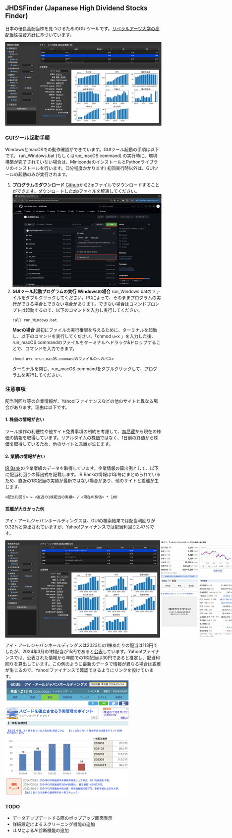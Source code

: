 ## JHDSFinder (Japanese High Dividend Stocks Finder)
日本の優良高配当株を見つけるためのGUIツールです。[リベラルアーツ大学の高配当株投資方針](https://liberaluni.com/stock-tool)に基づいています。

![GUIツール](./img/GUI.png)

### GUIツール起動手順
WindowsとmacOSでの動作確認ができています。GUIツール起動の手順は以下です。
run_Windows.bat (もしくはrun_macOS.command) の実行時に、環境構築が完了されていない場合は、MinicondaのインストールとPythonライブラリのインストールを行います。(3分程度かかります) 初回実行時以外は、GUIツールの起動のみが実行されます。

1. **プログラムのダウンロード**
   [Github](https://github.com/High-Bridge-Kohei/JHDSFinder)からZipファイルでダウンロードすることができます。ダウンロードしたzipファイルを解凍してください。
![ダウンロード](./img/donwnload_zip.png)
2. **GUIツール起動プログラムの実行**
   **Windowsの場合**
   run_Windows.batのファイルをダブルクリックしてください。PCによって、そのままプログラムの実行ができる場合とできない場合があります。できない場合はコマンドプロンプトは起動するので、以下のコマンドを入力し実行してください。
   ```
   call run_Windows.bat
   ```
   **Macの場合**
   最初にファイルの実行権限を与えるために、ターミナルを起動し、以下のコマンドを実行してください。「chmod u+x 」を入力した後、run_macOS.commandのファイルをターミナルへドラック&ドロップすることで、コマンドを入力できます。
   ```
   chmod u+x <run_macOS.commandのファイルのへのパス>
   ```
   ターミナルを閉じ、run_macOS.commandをダブルクリックして、プログラムを実行してください。

### 注意事項
配当利回り等の企業情報が、Yahoo!ファイナンスなどの他のサイトと異なる場合があります。理由は以下です。

#### 1. 株価の情報が古い
ツール操作の利便性や他サイト免責事項の制約を考慮して、[無尽蔵](https://mujinzou.com/)から現在の株価の情報を取得しています。リアルタイムの株価ではなく、1日前の終値から株価を取得しているため、他のサイトと乖離が生じます。

#### 2. 業績の情報が古い
[IR Bank](https://irbank.net/download)の企業業績のデータを取得しています。企業情報の算出例として、以下に配当利回りの算出式を記載します。IR Bankの情報は1年毎にまとめられているため、直近の1株配当の実績が最新ではない場合があり、他のサイトと乖離が生じます。
```
<配当利回り> = <直近の1株配当の実績> / <現在の株価> * 100
```

#### 乖離が大きかった例
アイ・アールジャパンホールディングスは、GUIの検索結果では配当利回りが9.32%と算出されていますが、Yahoo!ファイナンスでは配当利回り2.47%です。
<div style="display: flex;">
    <img src="./img/ir_japan_gui.png" style="width: 500px;">
    <img src="./img/ir_japan_yahoo.png" style="width: 250px;">
</div>


アイ・アールジャパンホールディングスは2023年の1株あたりの配当は113円でしたが、2024年3月の1株配当が15円であると[公表](https://www.irjapan.jp/ir_info/stock/premium.html)しています。Yahoo!ファイナンスでは、公表された情報から年間での1株配当は30円であると推定し、配当利回りを算出しています。この例のように最新のデータで情報が異なる場合は乖離が生じるので、Yahoo!ファイナンスで確認できるようにリンクを設けています。<br>
<img src="./img/ir_japan_kabuyoho.png" width="400">

### TODO
- データアップデートする際のポップアップ画面表示
- 詳細設定によるスクリーニング機能の追加
- LLMによるAI診断機能の追加